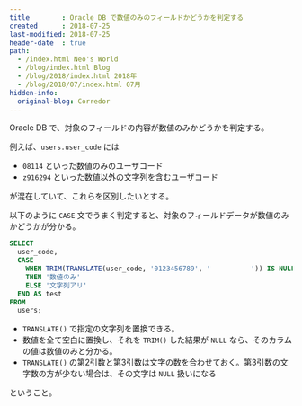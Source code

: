 ```yaml
---
title        : Oracle DB で数値のみのフィールドかどうかを判定する
created      : 2018-07-25
last-modified: 2018-07-25
header-date  : true
path:
  - /index.html Neo's World
  - /blog/index.html Blog
  - /blog/2018/index.html 2018年
  - /blog/2018/07/index.html 07月
hidden-info:
  original-blog: Corredor
---
```


Oracle DB で、対象のフィールドの内容が数値のみかどうかを判定する。

例えば、`users.user_code` には

- `08114` といった数値のみのユーザコード
- `z916294` といった数値以外の文字列を含むユーザコード

が混在していて、これらを区別したいとする。

以下のように `CASE` 文でうまく判定すると、対象のフィールドデータが数値のみかどうかが分かる。

```sql
SELECT
  user_code,
  CASE
    WHEN TRIM(TRANSLATE(user_code, '0123456789', '          ')) IS NULL
    THEN '数値のみ'
    ELSE '文字列アリ'
  END AS test
FROM
  users;
```

- `TRANSLATE()` で指定の文字列を置換できる。
- 数値を全て空白に置換し、それを `TRIM()` した結果が `NULL` なら、そのカラムの値は数値のみと分かる。
- `TRANSLATE()` の第2引数と第3引数は文字の数を合わせておく。第3引数の文字数の方が少ない場合は、その文字は `NULL` 扱いになる

ということ。
